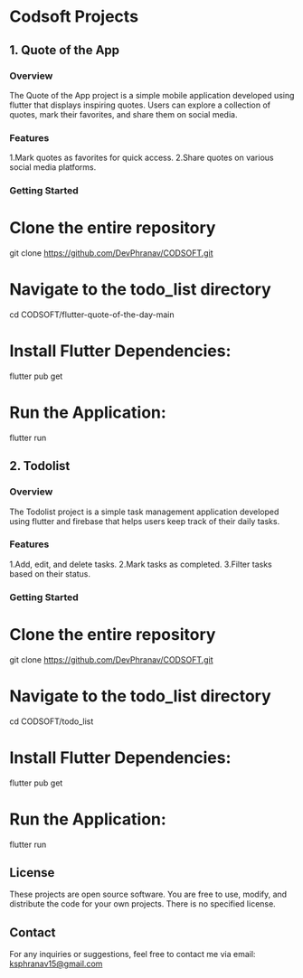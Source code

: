 # Codsoft Projects

## 1. Quote of the App

### Overview

The Quote of the App project is a simple mobile application developed using flutter that displays inspiring quotes. Users can explore a collection of quotes, mark their favorites, and share them on social media.

### Features

1.Mark quotes as favorites for quick access.
2.Share quotes on various social media platforms.

### Getting Started

# Clone the entire repository
git clone https://github.com/DevPhranav/CODSOFT.git

# Navigate to the todo_list directory
cd CODSOFT/flutter-quote-of-the-day-main

# Install Flutter Dependencies: 
flutter pub get

# Run the Application: 
flutter run


## 2. Todolist

### Overview

The Todolist project is a simple task management application developed using flutter and firebase that helps users keep track of their daily tasks.

### Features

1.Add, edit, and delete tasks.
2.Mark tasks as completed.
3.Filter tasks based on their status.

### Getting Started

# Clone the entire repository
git clone https://github.com/DevPhranav/CODSOFT.git

# Navigate to the todo_list directory
cd CODSOFT/todo_list

# Install Flutter Dependencies: 
flutter pub get

# Run the Application: 
flutter run


## License

These projects are open source software. You are free to use, modify, and distribute the code for your own projects. There is no specified license.

## Contact

For any inquiries or suggestions, feel free to contact me via email: ksphranav15@gmail.com

